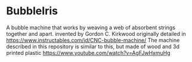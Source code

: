 # BubbleIris
A bubble machine that works by weaving a web of absorbent strings together and apart.
invented by Gordon C. Kirkwood
originally detailed in https://www.instructables.com/id/CNC-bubble-machine/
The machine described in this repository is similar to this, but made of wood and 3d printed plastic https://www.youtube.com/watch?v=AgFJwHxmuHg

